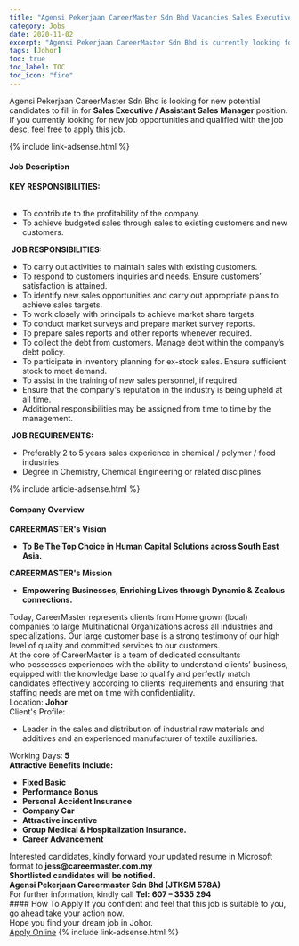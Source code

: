 ```yaml
---
title: "Agensi Pekerjaan CareerMaster Sdn Bhd Vacancies Sales Executive / Assistant Sales Manager" 
category: Jobs 
date: 2020-11-02 
excerpt: "Agensi Pekerjaan CareerMaster Sdn Bhd is currently looking for suitable person to fill in the Sales Executive / Assistant Sales Manager which positioned at Johor" 
tags: [Johor] 
toc: true 
toc_label: TOC 
toc_icon: "fire" 
--- 
```


<p>Agensi Pekerjaan CareerMaster Sdn Bhd is looking for new potential candidates to fill in for <b>Sales Executive / Assistant Sales Manager</b> position. If you currently looking for new job opportunities and qualified with the job desc, feel free to apply this job.
</p>{% include link-adsense.html %} 
<div><div><h4>Job Description</h4></div><div><div><span><div><div><div><strong>KEY RESPONSIBILITIES:</strong></div></div><div>&#160;<ul><li>To contribute to the profitability of the company.</li><li>To achieve budgeted sales through sales to existing customers and new customers.</li></ul>&#160;<strong>JOB RESPONSIBILITIES:</strong>&#160;<ul><li>To carry out activities to maintain sales with existing customers.</li><li>To respond to customers inquiries and needs. Ensure customers&#8217; satisfaction is attained.</li><li>To identify new sales opportunities and carry out appropriate plans to achieve sales targets.</li><li>To work closely with principals to achieve market share targets.</li><li>To conduct market surveys and prepare market survey reports.</li><li>To prepare sales reports and other reports whenever required.</li><li>To collect the debt from customers. Manage debt within the company&#8217;s debt policy.</li><li>To participate in inventory planning for ex-stock sales. Ensure sufficient stock to meet demand.</li><li>To assist in the training of new sales personnel, if required.</li><li>Ensure that the company's&#160;reputation in the industry is being upheld at all time.</li><li>Additional responsibilities may be assigned from time to time by the management.</li></ul>&#160;<strong>JOB REQUIREMENTS:</strong>&#160;<ul><li>Preferably 2 to 5 years sales experience in chemical / polymer / food industries</li><li>Degree in Chemistry, Chemical Engineering or related disciplines</li></ul></div></div></span></div></div></div> 
{% include article-adsense.html %} 
<div><div><h4>Company Overview</h4></div><div><div><span><div><div><div><strong>CAREERMASTER's&#160;</strong><strong>V</strong><strong>ision</strong></div><ul><li><strong>To Be The Top Choice in Human Capital Solutions across South East Asia.</strong></li></ul><div><strong>CAREERMASTER's Mission</strong></div><ul><li><strong>Empowering Businesses, Enriching Lives through Dynamic &amp; Zealous connections.</strong></li></ul><div>Today, CareerMaster represents clients from Home grown (local) companies to large Multinational Organizations across all industries&#160;and specializations. Our large customer base is a strong testimony of our high level of quality and committed services to our customers.</div><div>At the core of CareerMaster is a team of dedicated consultants who&#160;possesses experiences with the ability&#160;to understand clients&#8217; business, equipped with the knowledge base to qualify and perfectly match candidates effectively according to clients&#8217; requirements and ensuring that staffing needs are met on time with confidentiality.&#160;</div></div><div><div><div>Location:&#160;<strong>Johor</strong></div><div>Client's Profile:</div><ul><li>Leader in the sales and distribution of industrial raw materials and additives and an experienced manufacturer of textile auxiliaries.</li></ul><div>Working Days:<strong>&#160;5</strong></div></div><div><strong>Attractive Benefits Include: </strong></div><ul><li><strong>Fixed Basic</strong></li><li><strong>Performance Bonus</strong></li><li><strong>Personal Accident Insurance</strong></li><li><strong>Company Car</strong></li><li><strong>Attractive incentive</strong></li><li><strong>Group Medical &amp; Hospitalization Insurance.</strong></li><li><strong>Career Advancement</strong></li></ul></div><div><div>Interested candidates, kindly forward your updated resume in Microsoft format to&#160;<strong>jess@careermaster.com.my</strong><div><strong>Shortlisted candidates will be notified.</strong></div><strong>Agensi Pekerjaan Careermaster Sdn Bhd (JTKSM 578A)</strong><br>For further information, kindly call&#160;<strong>Tel:</strong>&#160;<strong>607 &#8211; 3535 294</strong></div></div></div></span></div></div></div> 
#### How To Apply 
If you confident and feel that this job is suitable to you, go ahead take your action now. <br/> 
Hope you find your dream job in Johor. <br/> 
<a href="https://www.jobstreet.com.my/en/job/sales-executive-assistant-sales-manager-4415481?jobId=jobstreet-my-job-4415481&sectionRank=28&token=0~6bc5b52b-2bf5-413e-930c-b62a1ce51b6c&fr=SRP%20View%20In%20New%20Ta" class="btn btn--info" target="_blank" rel="nofollow noopenner">Apply Online</a> 
{% include link-adsense.html %} 